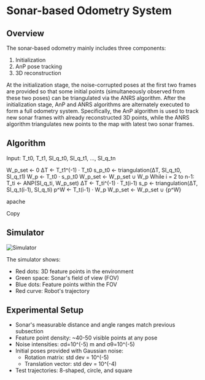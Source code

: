 # Sonar-based Odometry System

## Overview
The sonar-based odometry mainly includes three components:
1. Initialization
2. AnP pose tracking  
3. 3D reconstruction

At the initialization stage, the noise-corrupted poses at the first two frames are provided so that some initial points (simultaneously observed from these two poses) can be triangulated via the ANRS algorithm. After the initialization stage, AnP and ANRS algorithms are alternately executed to form a full odometry system. Specifically, the AnP algorithm is used to track new sonar frames with already reconstructed 3D points, while the ANRS algorithm triangulates new points to the map with latest two sonar frames.

## Algorithm
Input: T_t0, T_t1, SI_q_t0, SI_q_t1, ..., SI_q_tn

W_p_set ← 0
ΔT ← T_t1^(-1) · T_t0
s_p_t0 ← triangulation(ΔT, SI_q_t0, SI_q_t1)
W_p ← T_t0 · s_p_t0
W_p_set ← W_p_set ∪ W_p
While i = 2 to n-1:
T_ti ← ANP(SI_q_ti, W_p_set)
ΔT ← T_ti^(-1) · T_t(i-1)
s_p ← triangulation(ΔT, SI_q_t(i-1), SI_q_ti)
p^W ← T_t(i-1) · W_p
W_p_set ← W_p_set ∪ {p^W}

apache

Copy

## Simulator
![Simulator](figures/simulator.jpg)

The simulator shows:
- Red dots: 3D feature points in the environment
- Green space: Sonar's field of view (FOV)
- Blue dots: Feature points within the FOV
- Red curve: Robot's trajectory

## Experimental Setup
- Sonar's measurable distance and angle ranges match previous subsection
- Feature point density: ~40-50 visible points at any pose
- Noise intensities: σd=10^(-5) m and σθ=10^(-5)
- Initial poses provided with Gaussian noise:
  - Rotation matrix: std dev = 10^(-5)
  - Translation vector: std dev = 10^(-4)
- Test trajectories: 8-shaped, circle, and square